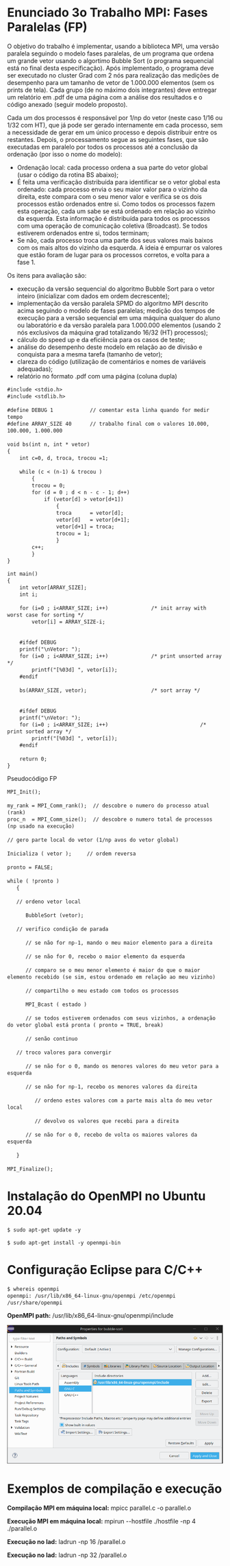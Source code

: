# Enunciado 3o Trabalho MPI: Fases Paralelas (FP)

O objetivo do trabalho é implementar, usando a biblioteca MPI, uma versão paralela seguindo o modelo fases paralelas, de um programa que ordena um grande vetor usando o algortimo Bubble Sort (o programa sequencial está no final desta especificação). Após implementado, o programa deve ser executado no cluster Grad com 2 nós para realização das medições de desempenho para um tamanho de vetor de 1.000.000 elementos (sem os prints de tela). Cada grupo (de no máximo dois integrantes) deve entregar um relatório em .pdf de uma página com a análise dos resultados e o código anexado (seguir modelo proposto).

Cada um dos processos é responsável por 1/np do vetor (neste caso 1/16 ou 1/32 com HT), que já pode ser gerado internamente em cada processo, sem a necessidade de gerar em um único processo e depois distribuir entre os restantes. Depois, o processamento segue as seguintes fases, que são executadas em paralelo por todos os processos até a conclusão da ordenação (por isso o nome do modelo):

* Ordenação local: cada processo ordena a sua parte do vetor global (usar o código da rotina BS abaixo);
* É feita uma verificação distribuída para identificar se o vetor global esta ordenado: cada processo envia o seu maior valor para o vizinho da direita, este compara com o seu menor valor e verifica se os dois processos estão ordenados entre si. Como todos os processos fazem esta operação, cada um sabe se está ordenado em relação ao vizinho da esquerda. Esta informação é distribuída para todos os processos com uma operação de comunicação coletiva (Broadcast). Se todos estiverem ordenados entre si, todos terminam;
* Se não, cada processo troca uma parte dos seus valores mais baixos com os mais altos do vizinho da esquerda. A ideia é empurrar os valores que estão foram de lugar para os processos corretos, e volta para a fase 1.


Os itens para avaliação são:

* execução da versão sequencial do algoritmo Bubble Sort para o vetor inteiro (inicializar com dados em ordem decrescente);
* implementação da versão paralela SPMD do algoritmo MPI descrito acima seguindo o modelo de fases paralelas;
medição dos tempos de execução para a versão sequencial em uma máquina qualquer do aluno ou laboratório e da versão paralela para 1.000.000 elementos (usando 2 nós exclusivos da máquina grad totalizando 16/32 (HT) processos);
* cálculo do speed up e da eficiência para os casos de teste;
* análise do desempenho deste modelo em relação ao de divisão e conquista para a mesma tarefa (tamanho de vetor);
* clareza do código (utilização de comentários e nomes de variáveis adequadas);
* relatório no formato .pdf com uma página (coluna dupla)

```
#include <stdio.h>
#include <stdlib.h>

#define DEBUG 1            // comentar esta linha quando for medir tempo
#define ARRAY_SIZE 40      // trabalho final com o valores 10.000, 100.000, 1.000.000

void bs(int n, int * vetor)
{
    int c=0, d, troca, trocou =1;

    while (c < (n-1) & trocou )
        {
        trocou = 0;
        for (d = 0 ; d < n - c - 1; d++)
            if (vetor[d] > vetor[d+1])
                {
                troca      = vetor[d];
                vetor[d]   = vetor[d+1];
                vetor[d+1] = troca;
                trocou = 1;
                }
        c++;
        }
}
```

```
int main()
{
    int vetor[ARRAY_SIZE];
    int i;

    for (i=0 ; i<ARRAY_SIZE; i++)              /* init array with worst case for sorting */
        vetor[i] = ARRAY_SIZE-i;
   

    #ifdef DEBUG
    printf("\nVetor: ");
    for (i=0 ; i<ARRAY_SIZE; i++)              /* print unsorted array */
        printf("[%03d] ", vetor[i]);
    #endif

    bs(ARRAY_SIZE, vetor);                     /* sort array */


    #ifdef DEBUG
    printf("\nVetor: ");
    for (i=0 ; i<ARRAY_SIZE; i++)                              /* print sorted array */
        printf("[%03d] ", vetor[i]);
    #endif

    return 0;
}
```

Pseudocódigo FP

```
MPI_Init();

my_rank = MPI_Comm_rank();  // descobre o numero do processo atual (rank)
proc_n  = MPI_Comm_size();  // descobre o numero total de processos (np usado na execução)

// gero parte local do vetor (1/np avos do vetor global)

Inicializa ( vetor );     // ordem reversa

pronto = FALSE;

while ( !pronto )
   {

   // ordeno vetor local

      BubbleSort (vetor);

   // verifico condição de parada

      // se não for np-1, mando o meu maior elemento para a direita

      // se não for 0, recebo o maior elemento da esquerda

      // comparo se o meu menor elemento é maior do que o maior elemento recebido (se sim, estou ordenado em relação ao meu vizinho)

      // compartilho o meu estado com todos os processos

      MPI_Bcast ( estado )

      // se todos estiverem ordenados com seus vizinhos, a ordenação do vetor global está pronta ( pronto = TRUE, break)

      // senão continuo

   // troco valores para convergir

      // se não for o 0, mando os menores valores do meu vetor para a esquerda

      // se não for np-1, recebo os menores valores da direita

         // ordeno estes valores com a parte mais alta do meu vetor local

         // devolvo os valores que recebi para a direita

      // se não for o 0, recebo de volta os maiores valores da esquerda

   }

MPI_Finalize();
```

# Instalação do OpenMPI no Ubuntu 20.04

```
$ sudo apt-get update -y
```

```
$ sudo apt-get install -y openmpi-bin
```

# Configuração Eclipse para C/C++

```
$ whereis openmpi
openmpi: /usr/lib/x86_64-linux-gnu/openmpi /etc/openmpi /usr/share/openmpi
```

**OpenMPI path:** /usr/lib/x86_64-linux-gnu/openmpi/include

![diagram](images/PathsAndSymbols.png?raw=true "Caminho para configurar o build do MPI no Eclipse")


# Exemplos de compilação e execução

**Compilação MPI em máquina local:** mpicc parallel.c -o parallel.o

**Execução MPI em máquina local:** mpirun --hostfile ./hostfile -np 4 ./parallel.o

**Execução no lad:** ladrun -np 16 /parallel.o

**Execução no lad:** ladrun -np 32 /parallel.o
